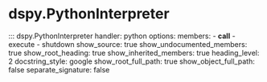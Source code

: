 # dspy.PythonInterpreter

::: dspy.PythonInterpreter
    handler: python
    options:
        members:
            - __call__
            - execute
            - shutdown
        show_source: true
        show_undocumented_members: true
        show_root_heading: true
        show_inherited_members: true
        heading_level: 2
        docstring_style: google
        show_root_full_path: true
        show_object_full_path: false
        separate_signature: false
